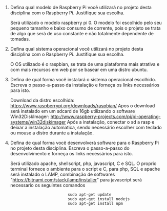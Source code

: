 1. Defina qual modelo de Raspberry Pi você utilizará no projeto desta disciplina com o Raspberry Pi. Justifique sua escolha.

	Será utilizado o modelo raspberry pi 0. O modelo foi escolhido pelo seu pequeno tamanho e baixo consumo de corrente, pois o projeto se trata de algo que será de uso constante e não totalmente dependente de tomadas.

2. Defina qual sistema operacional você utilizará no projeto desta disciplina com o Raspberry Pi. Justifique sua escolha.

	O OS utilizado é o raspbian, se trata de uma plataforma mais atrativa e com mais recursos em web por se basear em uma distro ubuntu.
	
3. Defina de qual forma você instalará o sistema operacional escolhido. Escreva o passo-a-passo da instalação e forneça os links necessários para isto.

	Download da distro escolhida: https://www.raspberrypi.org/downloads/raspbian/
	Apos o download será instalado em um sdcard de 16gb utilizando o software Win32DiskImager: http://www.raspberry-projects.com/pi/pi-operating-systems/win32diskimager
	Após a instalação, conectar o sd a rasp e deixar a instalação automatica, sendo necessário escolher com teclado ou mouse a distro durante a instalação.
	
4. Defina de qual forma você desenvolverá software para o Raspberry Pi no projeto desta disciplina. Escreva o passo-a-passo do desenvolvimento e forneça os links necessários para isto.

	Será utilizado apache, shellscript, php, javascript, C e SQL. O proprio terminal fornece o ambiente para o script e C, para php, SQL e apache será instalado o LAMP, combinação de softwares "https://bitnami.com/stack/lamp/installer" para javascript será necessario os seguintes comandos
								
								sudo apt-get update
								sudo apt-get install nodejs
								sudo apt-get install npm